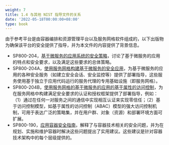 ```yaml
---
weight: 7
title: 1.4 与其他 NIST 指导文件的关系
date: '2022-05-18T00:00:00+08:00'
type: book
---
```


由于参考平台是由容器编排和资源管理平台以及服务网格软件组成的，以下出版物为确保该平台的安全提供了指导，并为本文件的内容提供了背景信息。

- SP800-204，[基于微服务的应用系统的安全策略](https://doi.org/10.6028/NIST.SP.800-204)，讨论了基于微服务的应用的特点和安全要求，以及满足这些要求的总体策略。
- SP800-204A，[使用服务网格构建基于微服务的安全应用](https://doi.org/10.6028/NIST.SP.800-204A)，为基于微服务的应用的各种安全服务（如建立安全会话、安全监控等）提供了部署指导，这些服务使用基于独立于应用代码运行的服务代理的专用基础设施（即服务网格）。
- SP800-204B，[使用服务网格的基于微服务的应用的基于属性的访问控制](https://doi.org/10.6028/NIST.SP.800-204B)，为在服务网格中构建满足安全要求的认证和授权框架提供了部署指导，例如：（1）通过在任何一对服务之间的通信中实现相互认证来实现零信任；（2）基于访问控制模型，如基于属性的访问控制（ABAC）模型的强大访问控制机制，可用于表达广泛的策略集，并在用户群、对象（资源）和部署环境方面可扩展。
- SP800-190，[应用容器安全指南](https://doi.org/10.6028/NIST.SP.800-190)，解释了与容器技术相关的安全问题，并为在规划、实施和维护容器时解决这些问题提出了实用建议。这些建议是针对容器技术架构中的每个层级提供的。